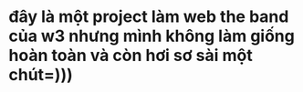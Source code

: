 # đây là một project làm web the band của w3 nhưng mình không làm giống hoàn toàn và còn hơi sơ sài một chút=)))
